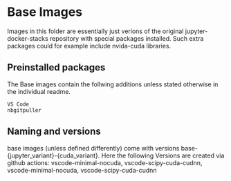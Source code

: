 # Base Images
Images in this folder are essentially just verions of the original jupyter-docker-stacks repository with special packages installed.
Such extra packages could for example include nvida-cuda libraries.
## Preinstalled packages
The Base images contain the follwing additions unless stated otherwise in the individual readme.
```
VS Code
nbgitpuller
```
## Naming and versions
base images (unless defined differently) come with versions base-{jupyter_variant}-{cuda_variant}.
Here the following Versions are created via github actions:
vscode-minimal-nocuda, vscode-scipy-cuda-cudnn, vscode-minimal-nocuda, vscode-scipy-cuda-cudnn

